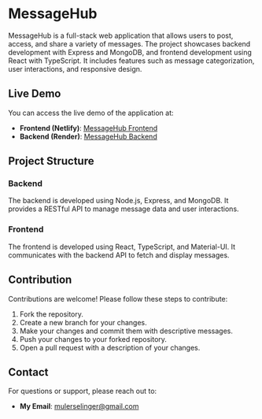 # MessageHub

MessageHub is a full-stack web application that allows users to post, access, and share a variety of messages. The project showcases backend development with Express and MongoDB, and frontend development using React with TypeScript. It includes features such as message categorization, user interactions, and responsive design.

## Live Demo

You can access the live demo of the application at:

- **Frontend (Netlify)**: [MessageHub Frontend](https://vermillion-hotteok-6aed50.netlify.app/)
- **Backend (Render)**: [MessageHub Backend](https://messagehub-jmga.onrender.com)

## Project Structure

### Backend

The backend is developed using Node.js, Express, and MongoDB. It provides a RESTful API to manage message data and user interactions.




### Frontend

The frontend is developed using React, TypeScript, and Material-UI. It communicates with the backend API to fetch and display messages.



## Contribution

Contributions are welcome! Please follow these steps to contribute:

1. Fork the repository.
2. Create a new branch for your changes.
3. Make your changes and commit them with descriptive messages.
4. Push your changes to your forked repository.
5. Open a pull request with a description of your changes.


## Contact

For questions or support, please reach out to:

- **My Email**: mulerselinger@gmail.com
